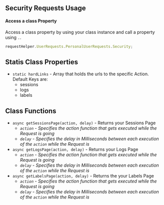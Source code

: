 ## Security Requests Usage

#### Access a class Property

Access a class property by using your class instance and call a property using `.`.

```javascript
requestHelper.UserRequests.PersonalUserRequests.Security;
```

## Statis Class Properties

- `static hardLinks` - Array that holds the urls to the specific Action. Default Keys are:
  - sessions
  - logs
  - labels

## Class Functions

- `async getSessionsPage(action, delay)` - Returns your Sessions Page
  - _`action` - Specifies the action function that gets executed while the Request is going_
  - _`delay` - Specifies the delay in Milliseconds between each execution of the `action` while the Request is_
- `async getLogsPage(action, delay)` - Returns your Logs Page
  - _`action` - Specifies the action function that gets executed while the Request is going_
  - _`delay` - Specifies the delay in Milliseconds between each execution of the `action` while the Request is_
- `async getLabelsPage(action, delay)` - Returns the your Labels Page
  - _`action` - Specifies the action function that gets executed while the Request is going_
  - _`delay` - Specifies the delay in Milliseconds between each execution of the `action` while the Request is_
